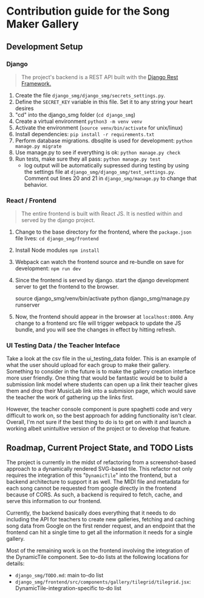 # Contribution guide for the Song Maker Gallery

## Development Setup

### Django

> The project's backend is a REST API built with the
> [Django Rest Framework.](https://www.django-rest-framework.org/)

1. Create the file `django_smg/django_smg/secrets_settings.py`.
2. Define the `SECRET_KEY` variable in this file. Set it to any string your
   heart desires
3. "cd" into the django_smg folder (`cd django_smg`)
4. Create a virtual environment `python3 -m venv venv`
5. Activate the environment (`source venv/bin/activate` for unix/linux)
6. Install dependencies: `pip install -r requirements.txt`
7. Perform database migrations. dbsqlite is used for development: `python manage.py migrate`
8. Use manage.py to see if everything is ok: `python manage.py check`
9. Run tests, make sure they all pass: `python manage.py test`
   - log output will be automatically supressed during testing by using the
     settings file at `django_smg/django_smg/test_settings.py`. Comment out
     lines 20 and 21 in `django_smg/manage.py` to change that behavior.

### React / Frontend

> The entire frontend is built with React JS. It is nestled within and
> served by the django project.

1. Change to the base directory for the frontend, where the `package.json` file
   lives: `cd django_smg/frontend`
2. Install Node modules `npm install`
3. Webpack can watch the frontend source and re-bundle on save for development:
   `npm run dev`
4. Since the frontend is served by django. start the django development server
   to get the frontend to the browser.

   source django_smg/venv/bin/activate
   python django_smg/manage.py runserver

5. Now, the frontend should appear in the browser at `localhost:8000`. Any
   change to a frontend src file will trigger webpack to update the JS bundle,
   and you will see the changes in effect by hitting refresh.

### UI Testing Data / the Teacher Inteface

Take a look at the csv file in the ui_testing_data folder. This is an example
of what the user should upload for each group to make their gallery. Something
to consider in the future is to make the gallery creation interface more user
friendly. One thing that would be fantastic would be to build a submission link
model where students can open up a link their teacher gives them and drop their
MusicLab link into a submision page, which would save the teacher the work
of gathering up the links first.

However, the teacher console component is pure spaghetti code and very
difficult to work on, so the best approach for adding functionality isn't clear.
Overall, I'm not sure if the best thing to do is to get on with it and launch
a working albeit unintuitive version of the project or to develop that feature.

## Roadmap, Current Project State, and TODO Lists

The project is currently in the midst of refactoring from a screenshot-based
approach to a dynamically rendered SVG-based tile. This refactor not only
requires the integration of this "`DynamicTile`" into the frontend, but
a backend architecture to support it as well. The MIDI file and metadata
for each song cannot be requested from google directly in the frontend
because of CORS. As such, a backend is required to fetch, cache, and serve
this information to our frontend.

Currently, the backend basically does everything that it needs to do
including the API for teachers to create new galleries, fetching and caching
song data from Google on the first render request, and an endpoint that the
frontend can hit a single time to get all the information it needs for a single
gallery.

Most of the remaining work is on the frontend involving the integration of
the DynamicTile component. See to-do lists at the following locations for
details:

- `django_smg/TODO.md`: main to-do list
- `django_smg/frontend/src/components/gallery/tilegrid/tilegrid.jsx`:
  DynamicTile-integration-specific to-do list
